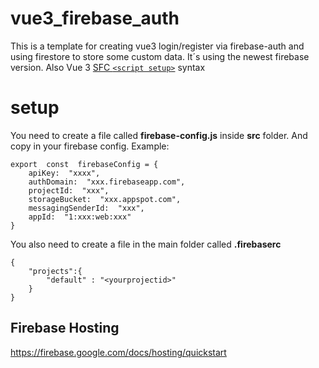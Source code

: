 
# vue3_firebase_auth

This is a template for creating vue3 login/register via firebase-auth and using firestore to store some custom data.
It´s using the newest firebase version. Also Vue 3 [SFC `<script setup>`](https://v3.vuejs.org/api/sfc-script-setup.html) syntax

# setup

You need to create a file called **firebase-config.js** inside **src** folder.
And copy in your firebase config.
Example:

    export  const  firebaseConfig = {
	    apiKey:  "xxxx",
	    authDomain:  "xxx.firebaseapp.com",
	    projectId:  "xxx",
	    storageBucket:  "xxx.appspot.com",
	    messagingSenderId:  "xxx",
	    appId:  "1:xxx:web:xxx"
    }

You also need to create a file in the main folder called **.firebaserc**

    {
	    "projects":{ 
		    "default" : "<yourprojectid>"
	    }
    }


## Firebase Hosting

https://firebase.google.com/docs/hosting/quickstart

